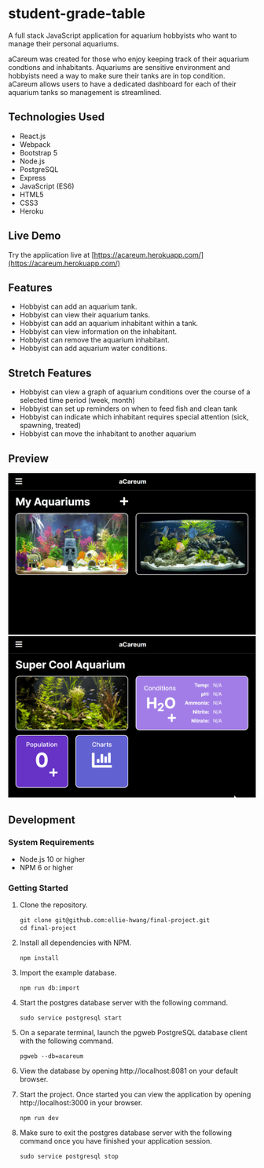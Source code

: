 # student-grade-table

A full stack JavaScript application for aquarium hobbyists who want to manage their personal aquariums.

aCareum was created for those who enjoy keeping track of their aquarium condtions and inhabitants. Aquariums are sensitive environment and hobbyists need a way to make sure their tanks are in top condition. aCareum allows users to have a dedicated dashboard for each of their aquarium tanks so management is streamlined.
## Technologies Used

- React.js
- Webpack
- Bootstrap 5
- Node.js
- PostgreSQL
- Express
- JavaScript (ES6)
- HTML5
- CSS3
- Heroku

## Live Demo

Try the application live at [https://acareum.herokuapp.com/](https://acareum.herokuapp.com/)

## Features

- Hobbyist can add an aquarium tank.
- Hobbyist can view their aquarium tanks.
- Hobbyist can add an aquarium inhabitant within a tank.
- Hobbyist can view information on the inhabitant.
- Hobbyist can remove the aquarium inhabitant.
- Hobbyist can add aquarium water conditions.

## Stretch Features

- Hobbyist can view a graph of aquarium conditions over the course of a selected time period (week, month)
- Hobbyist can set up reminders on when to feed fish and clean tank
- Hobbyist can indicate which inhabitant requires special attention (sick, spawning, treated)
- Hobbyist can move the inhabitant to another aquarium
## Preview

![acareum-01](assets/acareum-01.gif)
![acareum-02](assets/acareum-02.gif)

## Development

### System Requirements

- Node.js 10 or higher
- NPM 6 or higher

### Getting Started

1. Clone the repository.

    ```shell
    git clone git@github.com:ellie-hwang/final-project.git
    cd final-project
    ```

1. Install all dependencies with NPM.

    ```shell
    npm install
    ```

1. Import the example database.

    ```shell
    npm run db:import
    ```

1. Start the postgres database server with the following command.

    ```shell
    sudo service postgresql start
    ```

1. On a separate terminal, launch the pgweb PostgreSQL database client with the following command.

    ```shell
    pgweb --db=acareum
    ```

1. View the database by opening http://localhost:8081 on your default browser.

1. Start the project. Once started you can view the application by opening http://localhost:3000 in your browser.

    ```shell
    npm run dev
    ```

1. Make sure to exit the postgres database server with the following command once you have finished your application session.

    ```shell
    sudo service postgresql stop
    ```
